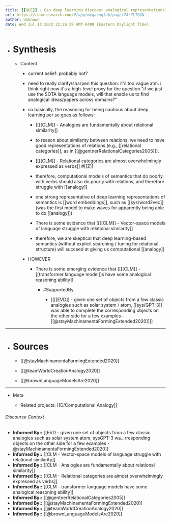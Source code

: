 ```yaml
---
title: [[QUE]] - Can deep learning discover analogical representations?
url: https://roamresearch.com/#/app/megacoglab/page/7ArZLTQUN
author: Unknown
date: Wed Jul 13 2022 22:26:29 GMT-0400 (Eastern Daylight Time)
---
```


- # Synthesis

    - Content

        - current belief: probably not?

        - need to really clarify/sharpen this question: it's too vague atm. i think right now it's a high-level proxy for the question "if we just use the SOTA language models, will that enable us to find analogical ideas/papers across domains?"

        - so basically, the reasoning for being cautious about deep learning per se goes as follows:

            - [[[[CLM]] - Analogies are fundamentally about relational similarity]]

            - to reason about similarity between relations, we need to have good representations of relations (e.g., [[relational categories]], as in [[@gentnerRelationalCategories2005]]).

            - [[[[CLM]] - Relational categories are almost overwhelmingly expressed as verbs]] #[[Z]]

            - therefore, computational models of semantics that do poorly with verbs should also do poorly with relations, and therefore struggle with [[analogy]]

            - one strong representative of deep learning representations of semantics is [[word embeddings]], such as [[sys/word2vec]] (was the first model to make waves for apparently being able to do [[analogy]])

            - There is some evidence that [[[[CLM]] - Vector-space models of language struggle with relational similarity]]

            - therefore, we are skeptical that deep learning-based semantics (without explicit searching / tuning for relational structure) will succeed at giving us computational [[analogy]]

        - HOWEVER

            - There is some emerging evidence that [[[[CLM]] - [[transformer language model]]s have some analogical reasoning ability]]

                - #SupportedBy

                    - [[[[EVD]] - given one set of objects from a few classic analogies such as solar system / atom, [[sys/GPT-3]] was able to complete the corresponding objects on the other side for a few examples - [[@stayMachinamentaFormingExtended2020]]]]
- ---
- # Sources

    - [[@stayMachinamentaFormingExtended2020]]

    - [[@teamWorldCreationAnalogy2020]]

    - [[@brownLanguageModelsAre2020]]
- ---
- Meta

    - Related projects: [[D/Computational Analogy]]

###### Discourse Context

- **Informed By::** [[EVD - given one set of objects from a few classic analogies such as solar system  atom, sysGPT-3 wa...rresponding objects on the other side for a few examples - @stayMachinamentaFormingExtended2020]]
- **Informed By::** [[CLM - Vector-space models of language struggle with relational similarity]]
- **Informed By::** [[CLM - Analogies are fundamentally about relational similarity]]
- **Informed By::** [[CLM - Relational categories are almost overwhelmingly expressed as verbs]]
- **Informed By::** [[CLM - transformer language models have some analogical reasoning ability]]
- **Informed By::** [[@gentnerRelationalCategories2005]]
- **Informed By::** [[@stayMachinamentaFormingExtended2020]]
- **Informed By::** [[@teamWorldCreationAnalogy2020]]
- **Informed By::** [[@brownLanguageModelsAre2020]]
